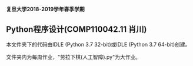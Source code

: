 #### 复旦大学2018-2019学年春季学期

## Python程序设计(COMP110042.11 肖川)

本文件夹下的代码由IDLE (Python 3.7 32-bit)或IDLE (Python 3.7 64-bit)创建。

文件夹内为每周作业，"劳拉下棋(人工智障).py"为大作业。